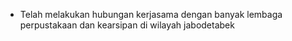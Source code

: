 - Telah melakukan hubungan kerjasama dengan banyak lembaga perpustakaan dan kearsipan di wilayah jabodetabek 
